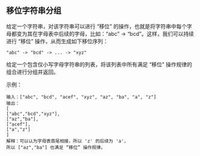 ## 移位字符串分组

给定一个字符串，对该字符串可以进行 “移位” 的操作，也就是将字符串中每个字母都变为其在字母表中后续的字母，比如：“abc” -> “bcd”。这样，我们可以持续进行 “移位” 操作，从而生成如下移位序列：

```
"abc" -> "bcd" -> ... -> "xyz"
```

给定一个包含仅小写字母字符串的列表，将该列表中所有满足 “移位” 操作规律的组合进行分组并返回。

示例：

```
输入：["abc", "bcd", "acef", "xyz", "az", "ba", "a", "z"]
输出：
[
["abc","bcd","xyz"],
["az","ba"],
["acef"],
["a","z"]
]
解释：可以认为字母表首尾相接，所以 'z' 的后续为 'a'，
所以 ["az","ba"] 也满足 “移位” 操作规律。
```